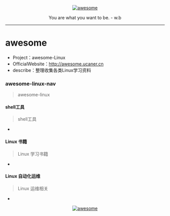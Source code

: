 <p align=center>
  <a href="https://github.com/Jasonandy/devtools">
    <img src="http://upload-images.jianshu.io/upload_images/7802425-9eb1bcd006e34aa6.png?imageMogr2/auto-orient/strip%7CimageView2/2/w/1240" alt="awesome" >
  </a>
</p>
<p align=center>
  You are what you want to be. - w.b
</p>

----

# awesome
* Project：awesome-Linux
* OfficialWebsite：http://awesome.ucaner.cn
* describe：整理收集各类Linux学习资料


### awesome-linux-nav
> awesome-linux


#### shell工具
> shell工具
+

#### Linux 书籍
> Linux 学习书籍
+

#### Linux 自动化运维
> Linux 运维相关
+

<p align=center>
  <a href="https://github.com/Jasonandy/devtools">
    <img src="http://upload-images.jianshu.io/upload_images/7802425-bb910b4ae954107a.png?imageMogr2/auto-orient/strip%7CimageView2/2/w/1240" alt="awesome" >
  </a>
</p>